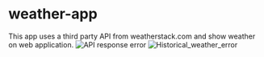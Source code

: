 # weather-app
This app uses a third party API from weatherstack.com and show weather on web application.
![API response error](https://user-images.githubusercontent.com/51972218/172832714-4961c8ac-3643-4ee5-9bc3-418d64a38878.png)
![Historical_weather_error](https://user-images.githubusercontent.com/51972218/172832801-409abbb7-113e-4fad-ba50-9be4a03db3bd.png)
